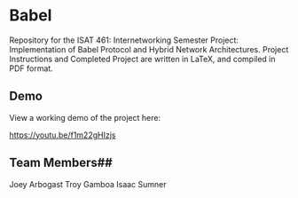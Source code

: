 # Babel

Repository for the ISAT 461: Internetworking Semester Project: Implementation of Babel Protocol and Hybrid Network Architectures. Project Instructions and Completed Project are written in LaTeX, and compiled in PDF format.

## Demo ##

View a working demo of the project here:

https://youtu.be/f1m22gHIzjs

## Team Members##

Joey Arbogast
Troy Gamboa
Isaac Sumner
